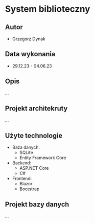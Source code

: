# System biblioteczny

## Autor
* Grzegorz Dynak

## Data wykonania
* 29.12.23 - 04.06.23

## Opis
...

## Projekt architekruty
...

## Użyte technologie
* Baza danych:
  * SQLite
  * Entity Framework Core
* Backend:
  * ASP.NET Core
  * C#
* Frontend:
  * Blazor
  * Bootstrap

## Projekt bazy danych
...